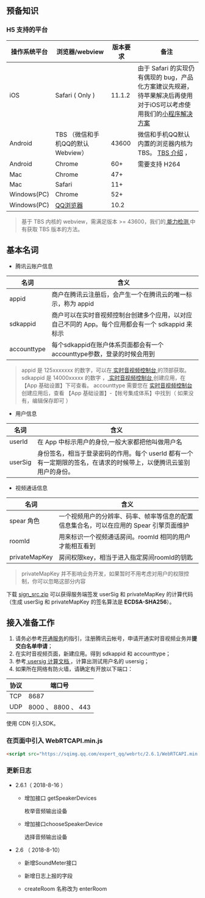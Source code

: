 ## 预备知识
###  H5 支持的平台

| 操作系统平台  | 浏览器/webview  | 版本要求  |  备注|
| ------------------------- | -------- | ---------------------- |------- |
| iOS          | Safari ( Only ) | 11.1.2 | 由于 Safari 的实现仍有偶现的 bug，产品化方案建议先规避，待苹果解决后再使用<br > 对于iOS可以考虑使用我们的[小程序解决方案](/document/product/647/17000) |
| Android      | TBS （微信和手机QQ的默认Webview） | 43600                |   微信和手机QQ默认内置的浏览器内核为TBS。 [TBS 介绍](http://x5.tencent.com/) ，<br />   |
| Android      | Chrome | 60+               | 需要支持 H264  |
| Mac          | Chrome | 47+                |      |
| Mac          | Safari | 11+                |      |
| Windows(PC)  | Chrome | 52+                |      |
| Windows(PC)  | [QQ浏览器](https://browser.qq.com/) | 10.2               |     |

> 基于 TBS 内核的 webview，需满足版本 >= 43600，我们的[ 能力检测 ](/document/product/647/16924#.E6.A3.80.E6.B5.8B.E6.98.AF.E5.90.A6.E6.94.AF.E6.8C.81webrtc) 中有获取 TBS 版本的方法。

## 基本名词

* 腾讯云账户信息

| 名词          | 含义                                       |
| ----------- | ---------------------------------------- |
| appid       | 商户在腾讯云注册后，会产生一个在腾讯云的唯一标示，称为 appid         |
| sdkappid    | 商户可以在实时音视频控制台创建多个应用，以对应自己不同的 App。每个应用都会有一个 sdkappid 来标示 |
| accounttype | 每个sdkappid在账户体系页面都会有一个accounttype参数，登录的时候会用到 |

> appid 是 125xxxxxxx 的数字，可以在[ 实时音视频控制台 ](https://console.cloud.tencent.com/rav)的顶部获取。
> sdkappid 是  14000xxxxx 的数字 ，[ 实时音视频控制台 ](https://console.cloud.tencent.com/rav)创建应用，在【App 基础设置】下可查看。
> accounttype 需要您在 [ 实时音视频控制台 ](https://console.cloud.tencent.com/rav)创建应用后，查看 【App 基础设置】-【帐号集成体系】中找到（ 如果没有，编辑保存即可 ）


* 用户信息

| 名词      | 含义                                       |
| ------- | ---------------------------------------- |
| userId  | 在 App 中标示用户的身份,一般大家都把他叫做用户名    |
| userSig | 身份签名，相当于登录密码的作用。每个 userId 都有一个有一定期限的签名，在请求的时候带上，以便腾讯云鉴别用户的身份。 |


* 视频通话信息

| 名词      | 含义                                       |
| ------- | ---------------------------------------- |
| spear 角色 | 一个视频用户的分辨率、码率、帧率等信息的配置信息集合名，可以在应用的 Spear 引擎页面维护 |
| roomId  | 用来标识一个视频通话房间。roomId 相同的用户才能相互看到             |
| privateMapKey  | 房间权限key，相当于进入指定房间roomId的钥匙             |

>privateMapKey 并不影响业务开发，如果暂时不用考虑对用户的权限控制，你可以忽略这部分内容

下载 [sign_src.zip](http://dldir1.qq.com/hudongzhibo/mlvb/sign_src_v1.0.zip) 可以获得服务端签发 userSig 和 privateMapKey 的计算代码（生成 userSig 和 privateMapKey 的签名算法是 **ECDSA-SHA256**）。

## 接入准备工作

1. 请务必参考[开通服务](https://cloud.tencent.com/document/product/647/17195)的指引，注册腾讯云帐号，申请开通实时音视频业务并**提交白名单申请**；
2. 在实时音视频页面，新建应用。得到 sdkappid 和 accounttype；
3. 参考[ usersig 计算文档 ](https://cloud.tencent.com/document/product/268/7656)，计算出测试用户名的 usersig；
4. 如果所在网络有防火墙，请确定有开放以下端口：

| 协议      | 端口号                                       |
| ------- | ---------------------------------------- |
| TCP | 8687 |
| UDP  | 8000 、 8800 、 443 |

使用 CDN 引入SDK。
### 在页面中引入 WebRTCAPI.min.js

```html
<script src="https://sqimg.qq.com/expert_qq/webrtc/2.6.1/WebRTCAPI.min.js"></script>
```



### 更新日志

- 2.6.1（ 2018-8-16 ）

  - 增加接口 getSpeakerDevices

    枚举音频输出设备

  - 增加接口chooseSpeakerDevice

    选择音频输出设备

    

- 2.6 （ 2018-8-10）

  - 新增SoundMeter接口

  - 新增日志上报的字段

  - createRoom 名称改为 enterRoom 

    